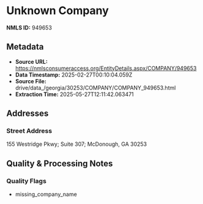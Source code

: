 # Unknown Company

**NMLS ID:** 949653

## Metadata
- **Source URL:** https://nmlsconsumeraccess.org/EntityDetails.aspx/COMPANY/949653
- **Data Timestamp:** 2025-02-27T00:10:04.059Z
- **Source File:** drive/data_/georgia/30253/COMPANY/COMPANY_949653.html
- **Extraction Time:** 2025-05-27T12:11:42.063471

## Addresses
### Street Address
155 Westridge Pkwy; Suite 307; McDonough, GA 30253

## Quality & Processing Notes
### Quality Flags
- missing_company_name
